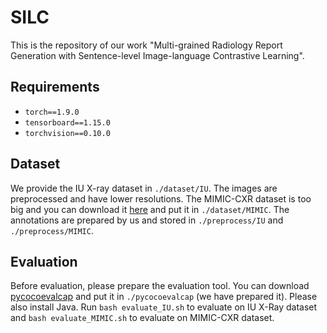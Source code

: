 # SILC
This is the repository of our work "Multi-grained Radiology Report Generation with Sentence-level Image-language Contrastive Learning".
## Requirements

- `torch==1.9.0`
- `tensorboard==1.15.0`
- `torchvision==0.10.0`
## Dataset
We provide the IU X-ray dataset in `./dataset/IU`. The images are preprocessed and have lower resolutions. The MIMIC-CXR dataset is too big and you can download it [here](https://physionet.org/content/mimic-cxr-jpg/2.0.0/) and put it in `./dataset/MIMIC`.
The annotations are prepared by us and stored in `./preprocess/IU` and `./preprocess/MIMIC`.
## Evaluation
Before evaluation, please prepare the evaluation tool. You can download [pycocoevalcap](https://github.com/salaniz/pycocoevalcap) and put it in `./pycocoevalcap` (we have prepared it). Please also install Java. 
Run `bash evaluate_IU.sh` to evaluate on IU X-Ray dataset and `bash evaluate_MIMIC.sh` to evaluate on MIMIC-CXR dataset.
